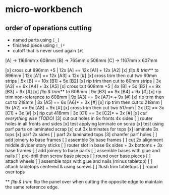 # micro-workbench

## order of operations cutting

- named parts using `[_]` 
- finished piece using `[_]*`
- cutoff that is never used again `[#]`

[A] -> 1166mm x 608mm
[B] ->  765mm x 506mm
[C] -> 1167mm x 607mm

[x] cross cut 896mm +5                  | 12x [A]          == 12x [A1] + 12x [A2]
[x] _flip & trim_** to 896mm            | 12x [A1]         == 12x [A3] + 12x [#]
[x] cross trim then cut two 60mm strips | 5x [B]           == 10x [B1] + 5x [B2]
[x] rip trim then cut to 60mm strips    | 3x [A3]          ==  6x [A4]  + 3x [A5]
[x] cross cut 608mm +5                  | 4x [B] + 5x [B2] ==  9x [B3]  + 9x [#]
[x] _flip & trim_** to 608mm            | 9x [B3]          ==  9x [B4]  + 9x [#]
[x] rip trim non-reference to 608mm     | 9x [A3]          ==  9x [A7]* + 9x [#]
[x] rip trim then cut to 218mm          | 3x [A5]          ==  6x [A6]* + 3x [#]
[x] rip trim then cut to 218mm          | 9x [A2]          ==  9x [A8]  + 9x [#] 
[x] cross trim then cut two 517mm       | 2x [C]           ==  3x [C1]  + 3x [#]
[x] rip cut 416mm                       | 3x [C1]          ==  3x [C2]* + 3x [#]
[x] _cut everything else (TODO)_
[3] cut out holes in 9x fronts 4x sides
[ ] router holes in all fronts and sides
[x] test applying laminate on scrap
[x] test using parf parts on laminated scrap
[x] cut 3x laminates for tops
[x] laminate 3x tops
[x] parf 2x sides
[ ] parf 2x laminated tops
[3] chamfer parf holes
[ ] add joinery to base frames
[ ] assemble 3x base frames
[ ] cut 2x alignment middle divider story sticks
[ ] router slot in base 6x sides + 3x bottoms + 3x base frames
[ ] add joinery to base parts
[ ] assemble bases with glue and nails
[ ] pre-drill then screw base pieces
[ ] round over base pieces
[ ] attach wheels
[ ] assemble tops with glue and nails (minus tabletop)
[ ] attach tabletops centered & using screws
[ ] flush trim tabletops
[ ] round over tops


** _flip & trim_: flip the panel over when cutting the opposite edge to maintain the same reference edge.